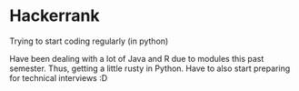 # Hackerrank
Trying to start coding regularly (in python)

Have been dealing with a lot of Java and R due to modules this past semester. Thus, getting a little rusty in Python. Have to also start preparing for technical interviews :D 

